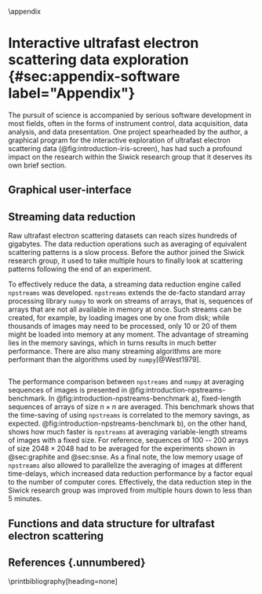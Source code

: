 \appendix
# Interactive ultrafast electron scattering data exploration {#sec:appendix-software label="Appendix"}

The pursuit of science is accompanied by serious software development in most fields, often in the forms of instrument control, data acquisition, data analysis, and data presentation. One project spearheaded by the author, a graphical program for the interactive exploration of ultrafast electron scattering data (@fig:introduction-iris-screen), has had such a profound impact on the research within the Siwick research group that it deserves its own brief section. 

## Graphical user-interface


## Streaming data reduction

Raw ultrafast electron scattering datasets can reach sizes hundreds of gigabytes. The data reduction operations such as averaging of equivalent scattering patterns is a slow process. Before the author joined the Siwick research group, it used to take multiple hours to finally look at scattering patterns following the end of an experiment.

To effectively reduce the data, a streaming data reduction engine called `npstreams` was developed. `npstreams` extends the de-facto standard array processing library `numpy` to work on streams of arrays, that is, sequences of arrays that are not all available in memory at once. Such streams can be created, for example, by loading images one by one from disk; while thousands of images may need to be processed, only 10 or 20 of them might be loaded into memory at any moment. The advantage of streaming lies in the memory savings, which in turns results in much better performance. There are also many streaming algorithms are more performant than the algorithms used by `numpy`[@West1979].

~~~{.matplotlib #fig:introduction-npstreams-benchmark file="figures/appendix/npstreams-benchmark.py" caption="Performance comparison between the npstreams computational engine and the *de-facto* standard numpy at averaging sequences of two-dimensional arrays (representing scattering patterns). **a)** Wall time of averaging a sequence of 10 arrays (data points). The dashed lines represent the maximum memory usage. The vertical line marks the scattering pattern size of the electron camera used in this work. **b)** Speed-up factor of using npstreams vs. numpy to average a sequence of arrays of size $512 \times 512$."}
~~~

The performance comparison between `npstreams` and `numpy` at averaging sequences of images is presented in @fig:introduction-npstreams-benchmark. In @fig:introduction-npstreams-benchmark a), fixed-length sequences of arrays of size $n \times n$ are averaged. This benchmark shows that the time-saving of using `npstreams` is correlated to the memory savings, as expected. @fig:introduction-npstreams-benchmark b), on the other hand, shows how much faster is `npstreams` at averaging variable-length streams of images with a fixed size. For reference, sequences of 100 -- 200 arrays of size $2048 \times 2048$ had to be averaged for the experiments shown in @sec:graphite and @sec:snse. As a final note, the low memory usage of `npstreams` also allowed to parallelize the averaging of images at different time-delays, which increased data reduction performance by a factor equal to the number of computer cores. Effectively, the data reduction step in the Siwick research group was improved from multiple hours down to less than 5 minutes.

## Functions and data structure for ultrafast electron scattering

## References {.unnumbered}
\printbibliography[heading=none]
